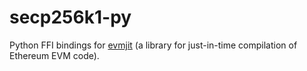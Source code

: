 # secp256k1-py

Python FFI bindings for [evmjit](https://github.com/ethereum/evmjit)
(a library for just-in-time compilation of Ethereum EVM code).
